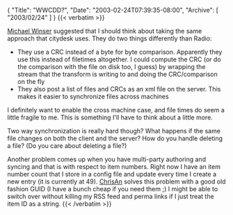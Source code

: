 {
  "Title": "WWCDD?",
  "Date": "2003-02-24T07:39:35-08:00",
  "Archive": [
    "2003/02/24"
  ]
}
{{< verbatim >}}
<p><a href="http://michaelw.net">Michael Winser</a> suggested that I should think about taking the same approach that citydesk uses.  They do two things differently than Radio:
<ul>
<li>They use a CRC instead of a byte for byte comparison.  Apparently they use this instead of filetimes altogether.  I could compute the CRC (or do the comparison with the file on disk too, I guess) by wrapping the stream that the transform is writing to and doing the CRC/comparison on the fly
<li>They also post a list of files and CRCs as an xml file on the server. This makes it easier to synchronize files across machines
</ul>

<p>I definitely want to enable the cross machine case, and file times do seem a little fragile to me.  This is something I'll have to think about a little more.
<p>Two way synchronization is really hard though?  What happens if the same file changes on both the client and the server?  How do you handle deleting a file?  (Do you care about deleting a file?)
<p>Another problem comes up when you have multi-party authoring and syncing and that is with respect to item numbers.  Right now I have an item number count that I store in a config file and update every time I create a new entry (it is currently at 49).  <a href="http://simplegeek.com">ChrisAn</a> solves this problem with a good old fashion GUID (I have a bunch cheap if you need them ;)  I might be able to switch over without killing my RSS feed and perma links if I just treat the item ID as a string.
{{< /verbatim >}}
